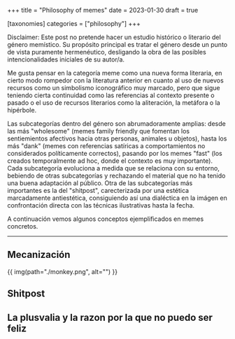+++
title = "Philosophy of memes"
date = 2023-01-30
draft = true

[taxonomies]
categories = ["philosophy"]
+++

Disclaimer: Este post no pretende hacer un estudio histórico o literario del género memístico. Su propósito principal es tratar el género desde un punto de vista puramente hermenéutico, desligando la obra de las posibles intencionalidades iniciales de su autor/a. 

Me gusta pensar en la categoría meme como una nueva forma literaria, en cierto modo rompedor con la literatura anterior en cuanto al uso de nuevos recursos como un simbolismo iconográfico muy marcado, pero que sigue teniendo cierta continuidad como las referencias al contexto presente o pasado o el uso de recursos literarios como la aliteración, la metáfora o la hipérbole.

Las subcategorías dentro del género son abrumadoramente amplias: desde las más "wholesome" (memes family friendly que fomentan los sentiemientos afectivos hacia otras personas, animales u objetos), hasta los más "dank" (memes con referencias satíricas a comportamientos no considerados políticamente correctos), pasando por los memes "fast" (los creados temporalmente ad hoc, donde el contexto es muy importante). Cada subcategoría evoluciona a medida que se relaciona con su entorno, bebiendo de otras subcategorías y rechazando el material que no ha tenido una buena adaptación al público. Otra de las subcategorías más importantes es la del "shitpost", carecterizada por una estética marcadamente antiestética, consiguiendo así una dialéctica en la imágen en confrontación directa con las técnicas ilustrativas hasta la fecha.

A continuación vemos algunos conceptos ejemplificados en memes concretos.

---

## Mecanización

{{ img(path="./monkey.png", alt="") }}

## Shitpost

## La plusvalia y la razon por la que no puedo ser feliz





